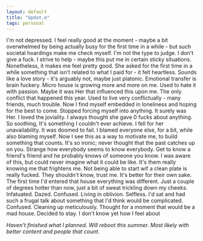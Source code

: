 ```yaml
---
layout: default
title: "Updat.e"
tags: personal
---
```


I'm not depressed. I feel really good at the moment - maybe a bit overwhelmed by being actually busy for the first time in a while - but such societal hoardings make me check myself. I'm not the type to judge. I don't give a fuck. I strive to help - maybe this put me in certain sticky situations. Nonetheless, it makes me feel pretty good. 
She asked for the first time in a while something that isn't related to what I paid for - it felt heartless. Sounds like a love story - it's arguably not, maybe just platonic. Emotional transfer is brain fuckery.
Micro house is growing more and more on me. Used to hate it with passion. Maybe it was Her that influenced this upon me. The only conflict that happened this year. Used to live very conflictually - many friends, much trouble. Now I find myself embedded in loneliness and hoping for the best to come. Stopped forcing myself into anything. It surely was Her. I loved the joviality. I always thought she gave 0 fucks about anything. So soothing, It's something I couldn't ever achieve. I fell for her unavailability. It was doomed to fail. I blamed everyone else, for a bit, while also blaming myself. Now I see this as a way to motivate me, to build something that counts. 
It's so ironic; never thought that the past catches up on you. Strange how everybody seems to know everybody. Get to know a friend's friend and he probably knows of someone you know. I was aware of this, but could never imagine what it could be like. It's them really knowing me that frightens me. Not being able to start wif a clean plate is really fucked. They shouldn't know, trust me. It's better for their own sake.
The first time I'd entered that house everything was different. Just a couple of degrees hotter than now, just a bit of sweat trickling down my cheeks. Infatuated. Dazed. Confused. Living in oblivion. Selfless. I'd sat and had such a frugal talk about something that I'd think would be complicated. Confused. Cleaning up meticulously. Thought for a moment that would be a mad house. Decided to stay. I don't know yet how I feel about 

_Haven't finished what I planned. Will reboot this summer. Most likely with better content and people that count._
